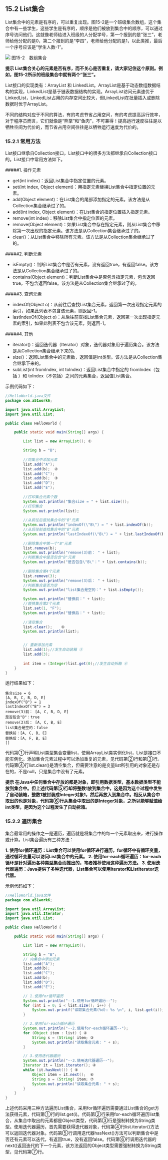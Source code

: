 ## 15.2 List集合

List集合中的元素是有序的，可以重复出现。图15-2是一个班级集合数组，这个集合中有一些学生，这些学生是有序的，顺序是他们被放到集合中的顺序，可以通过序号访问他们。这就像老师给进入班级的人分配学号，第一个报到的是“张三”，老师给他分配的是0，第二个报到的是“李四”，老师给他分配的是1，以此类推，最后一个序号应该是“学生人数-1”。

![](./assets/15-2.jpg)
图15-2　数组集合

**提示 List集合关心的元素是否有序，而不关心是否重复，请大家记住这个原则。例如，图15-2所示的班级集合中就有两个“张三”。**

List接口的实现类有：ArrayList 和 LinkedList。ArrayList是基于动态数组数据结构的实现，LinkedList是基于链表数据结构的实现。ArrayList访问元素速优于LinkedList，LinkedList占用的内存空间比较大，但LinkedList在批量插入或删除数据时优于ArrayList。

不同的结构对应于不同的算法，有的考虑节省占用空间，有的考虑提高运行效率，对于程序员而言，它们就像是“熊掌”和“鱼肉”，不可兼得！提高运行速度往往是以牺牲空间为代价的，而节省占用空间往往是以牺牲运行速度为代价的。

### 15.2.1 常用方法

List接口继承自Collection接口，List接口中的很多方法都继承自Collection接口的。List接口中常用方法如下。

#####1.  操作元素

*   get(int index)：返回List集合中指定位置的元素。
*   set(int index, Object element)：用指定元素替换List集合中指定位置的元素。
*   add(Object element)：在List集合的尾部添加指定的元素。该方法是从Collection集合继承过了的。
*   add(int index, Object element)：在List集合的指定位置插入指定元素。
*   remove(int index)：移除List集合中指定位置的元素。
*   remove(Object element)：如果List集合中存在指定元素，则从List集合中移除第一次出现的指定元素。该方法是从Collection集合继承过了的。
*   clear()：从List集合中移除所有元素。该方法是从Collection集合继承过了的。

#####2.  判断元素

*   isEmpty()：判断List集合中是否有元素，没有返回true，有返回false。该方法是从Collection集合继承过了的。
*   contains(Object element)：判断List集合中是否包含指定元素，包含返回true，不包含返回false。该方法是从Collection集合继承过了的。

#####3.  查询元素

*   indexOf(Object o)：从前往后查找List集合元素，返回第一次出现指定元素的索引，如果此列表不包含该元素，则返回-1。
*   lastIndexOf(Object o)：从后往前查找List集合元素，返回第一次出现指定元素的索引，如果此列表不包含该元素，则返回-1。

#####4.  其他

*   iterator()：返回迭代器（Iterator）对象，迭代器对象用于遍历集合。该方法是从Collection集合继承下来的。
*   size()：返回List集合中的元素数，返回值是int类型。该方法是从Collection集合继承下来的。
*   subList(int fromIndex, int toIndex)：返回List集合中指定的 fromIndex（包括 ）和 toIndex（不包括）之间的元素集合，返回值List集合。

示例代码如下：

```java
//HelloWorld.java文件
package com.a51work6;

import java.util.ArrayList;
import java.util.List;

public class HelloWorld {

	public static void main(String[] args) {

		List list = new ArrayList(); ①

		String b = "B";
		
		//向集合中添加元素
		list.add("A");
		list.add(b);  ②
		list.add("C");
		list.add(b);  ③
		list.add("D");
		list.add("E");
		
		//打印集合元素个数
		System.out.println("集合size = " + list.size());
		//打印集合
		System.out.println(list);
		
		//从前往后查找集合中的"B"元素
		System.out.println("indexOf(\"B\") = " + list.indexOf(b));
		//从后往前查找集合中的"B"元素
		System.out.println("lastIndexOf(\"B\") = " + list.lastIndexOf(b));
		
		//删除集合中第一个"B"元素
		list.remove(b);		
		System.out.println("remove(3)前： " + list);
		//判断集合中是否包含"B"元素
		System.out.println("是否包含\"B\"：" + list.contains(b));	
		
		//删除集合第4个元素
		list.remove(3);
		System.out.println("remove(3)后： " + list);
		//判断集合是否为空
		System.out.println("list集合是空的：" + list.isEmpty());

		System.out.println("替换前：" + list);
		//替换集合第2个元素
		list.set(1, "F");
		System.out.println("替换后：" + list);
		
		//清空集合
		list.clear();	 ④
		System.out.println(list);


		// 重新添加元素
		list.add(1);//发生自动装箱 ⑤
		list.add(3);
			
		int item = (Integer)list.get(0);//发生自动拆箱 ⑥
	}
}
```

运行结果如下：

	集合size = 6
	[A, B, C, B, D, E]
	indexOf("B") = 1
	lastIndexOf("B") = 3
	remove(3)前： [A, C, B, D, E]
	是否包含"B"：true
	remove(3)后： [A, C, B, E]
	list集合是空的：false
	替换前：[A, C, B, E]
	替换后：[A, F, B, E]
	[]

代码第①行声明List类型集合变量list，使用ArrayList类实例化list，List是接口不能实例化。添加集合元素过程中可以添加重复的元素，见代码第②行和第③行。代码第④行list.clear()是清空集合，但需要注意的是变量list所引用的对象还是存在的，不是null，只是集合中没有了元素。

**提示 在Java中任何集合中存放的都是对象，即引用数据类型，基本数据类型不能放到集合中。但上述代码第⑤行却将整数1放到集合中，这是因为这个过程中发生了自动装箱，整数1被封装成Integer对象1，然后再放入到集合中。相反从集合中取出的也是对象，代码第⑥行从集合中取出的是Integer对象，之所以能够赋值给int类型，是因为这个过程发生了自动拆箱。**

### 15.2.2 遍历集合

集合最常用的操作之一是遍历，遍历就是将集合中的每一个元素取出来，进行操作或计算。List集合遍历有三种方法：

**1.  使用for循环遍历：List集合可以使用for循环进行遍历，for循环中有循环变量，通过循环变量可以访问List集合中的元素。
2.  使用for-each循环遍历：for-each循环是针对遍历各种类型集合而推出的，笔者推荐使用这种遍历方法。
3.  使用迭代器遍历：Java提供了多种迭代器，List集合可以使用Iterator和ListIterator迭代器。**

示例代码如下：

```java
//HelloWorld.java文件
package com.a51work6;

import java.util.ArrayList;
import java.util.Iterator;
import java.util.List;

public class HelloWorld {

	public static void main(String[] args) {

		List list = new ArrayList();

		String b = "B";
		// 向集合中添加元素
		list.add("A");
		list.add(b);
		list.add("C");
		list.add(b);
		list.add("D");
		list.add("E");

		// 1.使用for循环遍历
		System.out.println("--1.使用for循环遍历--");
		for (int i = 0; i < list.size(); i++) {
			System.out.printf("读取集合元素(%d): %s \n", i, list.get(i)); ①
		}

		// 2.使用for-each循环遍历
		System.out.println("--2.使用for-each循环遍历--");
		for (Object item : list) { ②
			String s = (String) item; ③
			System.out.println("读取集合元素: " + s);
		}

		// 3.使用迭代器遍历
		System.out.println("--3.使用迭代器遍历--");
		Iterator it = list.iterator(); ④
		while (it.hasNext()) { ⑤
			Object item = it.next();  ⑥
			String s = (String) item; ⑦
			System.out.println("读取集合元素: " + s);
		}
	}
}
```

上述代码采用三种方法遍历List集合，采用for循环遍历需要通过List集合的get方法获得元素，代码第①行的list.get(i)。代码第②行采用for-each循环遍历list集合，从集合中取出的元素都是Object类型，代码第③行是强制转换为String类型。使用迭代器遍历，首先需要获得迭代器对象，代码第④行list.iterator()方法可以返回迭代器对象。代码第⑤行调用迭代器hasNext()方法可以判断集合中是否还有元素可以迭代，有返回true，没有返回false。代码第⑥行调用迭代器的next()返回迭代的下一个元素，该方法返回的Object类型需要强制转换为String类型，见代码第⑦行。